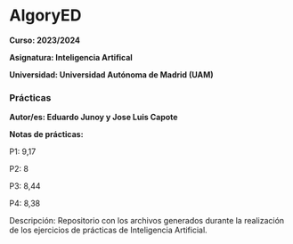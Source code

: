 # AlgoryED

**Curso: 2023/2024**

**Asignatura: Inteligencia Artifical**

**Universidad: Universidad Autónoma de Madrid (UAM)**

### Prácticas

**Autor/es: Eduardo Junoy y Jose Luis Capote**

**Notas de prácticas:**

P1: 9,17

P2: 8

P3: 8,44

P4: 8,38

Descripción:
Repositorio con los archivos generados durante la realización de los ejercicios de prácticas de Inteligencia Artificial.
